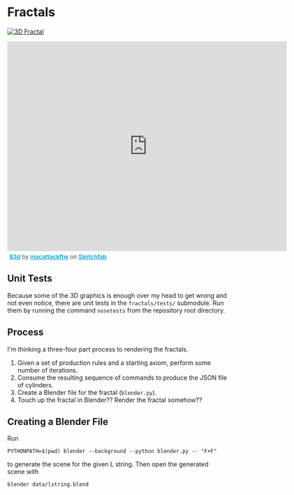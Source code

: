 # Fractals

[![3D Fractal](https://i.imgur.com/oARGCvv.png)](https://sketchfab.com/3d-models/b3d-2317c1f611e14369b7a3b83e29be676b)

<div class="sketchfab-embed-wrapper"><iframe width="640" height="480" src="https://sketchfab.com/models/2317c1f611e14369b7a3b83e29be676b/embed" frameborder="0" allow="autoplay; fullscreen; vr" mozallowfullscreen="true" webkitallowfullscreen="true"></iframe>
<p style="font-size: 13px; font-weight: normal; margin: 5px; color: #4A4A4A;">
    <a href="https://sketchfab.com/3d-models/b3d-2317c1f611e14369b7a3b83e29be676b?utm_medium=embed&utm_source=website&utm_campaign=share-popup" target="_blank" style="font-weight: bold; color: #1CAAD9;">B3d</a>
    by <a href="https://sketchfab.com/macattackftw?utm_medium=embed&utm_source=website&utm_campaign=share-popup" target="_blank" style="font-weight: bold; color: #1CAAD9;">macattackftw</a>
    on <a href="https://sketchfab.com?utm_medium=embed&utm_source=website&utm_campaign=share-popup" target="_blank" style="font-weight: bold; color: #1CAAD9;">Sketchfab</a>
</p>
</div>

## Unit Tests

Because some of the 3D graphics is enough over my head to get wrong and not even notice, there are
unit tests in the `fractals/tests/` submodule. Run them by running the command `nosetests` from the
repository root directory.

## Process

I'm thinking a three-four part process to rendering the fractals.

1. Given a set of production rules and a starting axiom, perform some number of iterations.
2. Consume the resulting sequence of commands to produce the JSON file of cylinders.
3. Create a Blender file for the fractal (`blender.py`).
4. Touch up the fractal in Blender?? Render the fractal somehow??

## Creating a Blender File

Run

```shell
PYTHONPATH=$(pwd) blender --background --python blender.py -- "F+F"
```

to generate the scene for the given L string. Then open the generated scene with

```shell
blender data/lstring.blend
```
